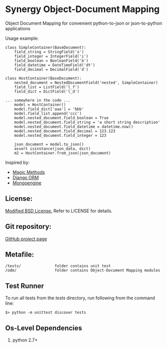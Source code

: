Synergy Object-Document Mapping
=========

Object Document Mapping for convenient python-to-json or json-to-python applications

Usage example:

    class SimpleContainer(BaseDocument):
        field_string = StringField('s')
        field_integer = IntegerField('i')
        field_boolean = BooleanField('b')
        field_datetime = DateTimeField('dt')
        field_decimal = DecimalField('d')
    
    class HostContainer(BaseDocument):
        nested_document = NestedDocumentField('nested', SimpleContainer)
        field_list = ListField('l_f')
        field_dict = DictField('l_d')

    ... somewhere in the code ...
        model = HostContainer()
        model.field_dict['aaa'] = 'bbb'
        model.field_list.append('ccc')
        model.nested_document.field_boolean = True
        model.nested_document.field_string = 'a short string description'
        model.nested_document.field_datetime = datetime.now()
        model.nested_document.field_decimal = 123.123
        model.nested_document.field_integer = 123
        
        json_document = model.to_json()
        assert isinstance(json_data, dict)
        m2 = HostContainer.from_json(json_document)

Inspired by:

- [Magic Methods](http://www.rafekettler.com/magicmethods.html)  
- [Django ORM](https://docs.djangoproject.com/en/dev/topics/db/models/)  
- [Mongoengine](http://mongoengine.org/)  


License:
---------
[Modified BSD License.](http://en.wikipedia.org/wiki/BSD_licenses#3-clause_license_.28.22Revised_BSD_License.22.2C_.22New_BSD_License.22.2C_or_.22Modified_BSD_License.22.29)
Refer to LICENSE for details.


Git repository:
---------
[GitHub project page](https://github.com/mushkevych/synergy_odm)


Metafile:
---------

    /tests/               folder contains unit test
    /odm/                 folder contains Object-Document Mapping modules


Test Runner
---------
To run all tests from the *tests* directory, run following from the command line: 

    $> python -m unittest discover tests


Os-Level Dependencies
---------
1. python 2.7+  
